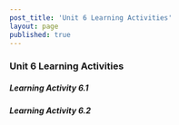 ```yaml
---
post_title: 'Unit 6 Learning Activities'
layout: page
published: true
---
```

### Unit 6 Learning Activities

##### Learning Activity 6.1

##### Learning Activity 6.2



